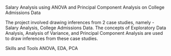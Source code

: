 Salary Analysis using ANOVA and Principal Component Analysis on College Admissions Data

The project involved drawing inferences from 2 case studies, namely - Salary Analysis, College Admissions Data. The concepts of Exploratory Data Analysis, Analysis of Variance, and Principal Component Analysis are used to draw inferences from these case studies.

Skills and Tools
ANOVA, EDA, PCA
